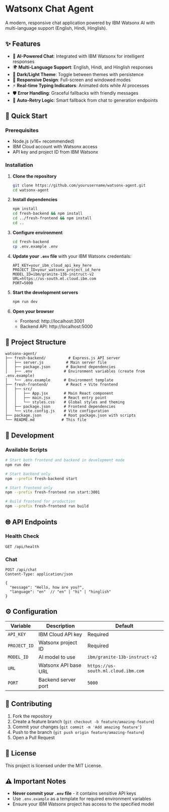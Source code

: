 # Watsonx Chat Agent

A modern, responsive chat application powered by IBM Watsonx AI with multi-language support (English, Hindi, Hinglish).

## ✨ Features

- 🤖 **AI-Powered Chat**: Integrated with IBM Watsonx for intelligent responses
- 🌍 **Multi-Language Support**: English, Hindi, and Hinglish responses
- 🌙 **Dark/Light Theme**: Toggle between themes with persistence
- 📱 **Responsive Design**: Full-screen and windowed modes
- ⚡ **Real-time Typing Indicators**: Animated dots while AI processes
- 🛡️ **Error Handling**: Graceful fallbacks with friendly messages
- 🔄 **Auto-Retry Logic**: Smart fallback from chat to generation endpoints

## 🚀 Quick Start

### Prerequisites
- Node.js (v16+ recommended)
- IBM Cloud account with Watsonx access
- API key and project ID from IBM Watsonx

### Installation

1. **Clone the repository**
   ```bash
   git clone https://github.com/yourusername/watsonx-agent.git
   cd watsonx-agent
   ```

2. **Install dependencies**
   ```bash
   npm install
   cd fresh-backend && npm install
   cd ../fresh-frontend && npm install
   cd ..
   ```

3. **Configure environment**
   ```bash
   cd fresh-backend
   cp .env.example .env
   ```

4. **Update your `.env` file** with your IBM Watsonx credentials:
   ```properties
   API_KEY=your_ibm_cloud_api_key_here
   PROJECT_ID=your_watsonx_project_id_here
   MODEL_ID=ibm/granite-13b-instruct-v2
   URL=https://us-south.ml.cloud.ibm.com
   PORT=5000
   ```

5. **Start the development servers**
   ```bash
   npm run dev
   ```

6. **Open your browser**
   - Frontend: http://localhost:3001
   - Backend API: http://localhost:5000

## 📁 Project Structure

```
watsonx-agent/
├── fresh-backend/          # Express.js API server
│   ├── server.js          # Main server file
│   ├── package.json       # Backend dependencies
│   ├── .env              # Environment variables (create from .env.example)
│   └── .env.example      # Environment template
├── fresh-frontend/        # React + Vite frontend
│   ├── src/
│   │   ├── App.jsx       # Main React component
│   │   ├── main.jsx      # React entry point
│   │   └── styles.css    # Global styles and theming
│   ├── package.json      # Frontend dependencies
│   └── vite.config.js    # Vite configuration
├── package.json          # Root package.json with scripts
└── README.md            # This file
```

## 🔧 Development

### Available Scripts

```bash
# Start both frontend and backend in development mode
npm run dev

# Start backend only
npm --prefix fresh-backend start

# Start frontend only  
npm --prefix fresh-frontend run start:3001

# Build frontend for production
npm --prefix fresh-frontend run build
```

## 🌐 API Endpoints

### Health Check
```http
GET /api/health
```

### Chat
```http
POST /api/chat
Content-Type: application/json

{
  "message": "Hello, how are you?",
  "language": "en"  // "en" | "hi" | "hinglish"
}
```

## ⚙️ Configuration

| Variable | Description | Default |
|----------|-------------|---------|
| `API_KEY` | IBM Cloud API key | Required |
| `PROJECT_ID` | Watsonx project ID | Required |
| `MODEL_ID` | AI model to use | `ibm/granite-13b-instruct-v2` |
| `URL` | Watsonx API base URL | `https://us-south.ml.cloud.ibm.com` |
| `PORT` | Backend server port | `5000` |

## 🤝 Contributing

1. Fork the repository
2. Create a feature branch (`git checkout -b feature/amazing-feature`)
3. Commit your changes (`git commit -m 'Add amazing feature'`)
4. Push to the branch (`git push origin feature/amazing-feature`)
5. Open a Pull Request

## 📄 License

This project is licensed under the MIT License.

## ⚠️ Important Notes

- **Never commit your `.env` file** - it contains sensitive API keys
- Use `.env.example` as a template for required environment variables
- Ensure your IBM Watsonx project has access to the specified model